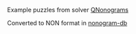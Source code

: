 Example puzzles from solver [QNonograms](http://qnonograms.sourceforge.net/)

Converted to NON format in [nonogram-db](https://github.com/mikix/nonogram-db)

